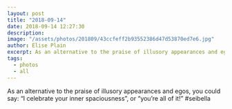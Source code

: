 ```yaml
---
layout: post
title: "2018-09-14"
date: 2018-09-14 12:27:30
description: 
image: "/assets/photos/201809/43ccfeff2b93552386d47d53870ed7e6.jpg"
author: Elise Plain
excerpt: As an alternative to the praise of illusory appearances and egos, you could say: “I celebrate your inner spaciousness”, or “you’re all of it!” #seibella
tags: 
  - photos
  - all
---
```


As an alternative to the praise of illusory appearances and egos, you could say: “I celebrate your inner spaciousness”, or “you’re all of it!” #seibella
<p></p>
